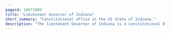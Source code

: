 ```yaml
---
pageid: 10671009
title: "Lieutenant Governor of Indiana"
short_summary: "Constitutional office in the US State of Indiana."
description: "The lieutenant Governor of Indiana is a constitutional Office in the State of Indiana. Republican Suzanne Crouch, who assumed office January 9, 2017, is the incumbent. The Office Holder's constitutional Roles are to serve as the President of the Indiana Senate, become acting Governor during the Incapacity of the Governor, and become Governor should the incumbent Governor Resign, die in Office, or be impeached and removed from Office. Lieutenant-Gouverneurs succeeded ten Governors after their Deaths or Resignations. The lieutenant Governor holds statutory Positions as Head of the State agricultural and rural Affairs Bureaus and Chairman of several State Committees."
---
```

